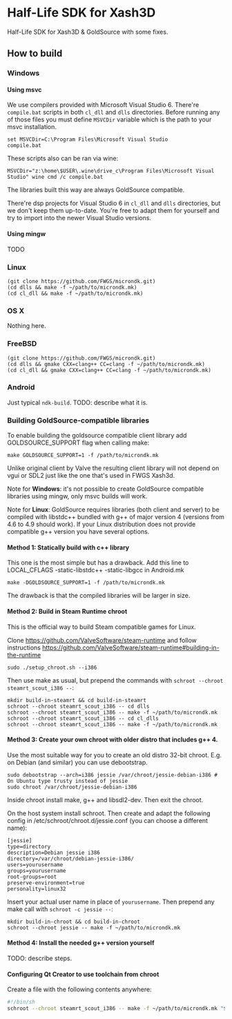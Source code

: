 # Half-Life SDK for Xash3D

Half-Life SDK for Xash3D & GoldSource with some fixes.

## How to build

### Windows

#### Using msvc

We use compilers provided with Microsoft Visual Studio 6. There're `compile.bat` scripts in both `cl_dll` and `dlls` directories.
Before running any of those files you must define `MSVCDir` variable which is the path to your msvc installation.

    set MSVCDir=C:\Program Files\Microsoft Visual Studio
    compile.bat

These scripts also can be ran via wine:

    MSVCDir="z:\home\$USER\.wine\drive_c\Program Files\Microsoft Visual Studio" wine cmd /c compile.bat

The libraries built this way are always GoldSource compatible.

There're dsp projects for Visual Studio 6 in `cl_dll` and `dlls` directories, but we don't keep them up-to-date. You're free to adapt them for yourself and try to import into the newer Visual Studio versions.

#### Using mingw

TODO

### Linux

    (git clone https://github.com/FWGS/microndk.git)
    (cd dlls && make -f ~/path/to/microndk.mk)
    (cd cl_dll && make -f ~/path/to/microndk.mk)

### OS X

Nothing here.

### FreeBSD
    (git clone https://github.com/FWGS/microndk.git)
    (cd dlls && gmake CXX=clang++ CC=clang -f ~/path/to/microndk.mk)
    (cd cl_dll && gmake CXX=clang++ CC=clang -f ~/path/to/microndk.mk)

### Android

Just typical `ndk-build`.
TODO: describe what it is.

### Building GoldSource-compatible libraries

To enable building the goldsource compatible client library add GOLDSOURCE_SUPPORT flag when calling make:

    make GOLDSOURCE_SUPPORT=1 -f /path/to/microndk.mk

Unlike original client by Valve the resulting client library will not depend on vgui or SDL2 just like the one that's used in FWGS Xash3d.

Note for **Windows**: it's not possible to create GoldSource compatible libraries using mingw, only msvc builds will work.

Note for **Linux**: GoldSource requires libraries (both client and server) to be compiled with libstdc++ bundled with g++ of major version 4 (versions from 4.6 to 4.9 should work).
If your Linux distribution does not provide compatible g++ version you have several options.

#### Method 1: Statically build with c++ library

This one is the most simple but has a drawback.
Add this line to LOCAL_CFLAGS -static-libstdc++ -static-libgcc in Android.mk

    make -DGOLDSOURCE_SUPPORT=1 -f /path/to/microndk.mk

The drawback is that the compiled libraries will be larger in size.

#### Method 2: Build in Steam Runtime chroot

This is the official way to build Steam compatible games for Linux.

Clone https://github.com/ValveSoftware/steam-runtime and follow instructions https://github.com/ValveSoftware/steam-runtime#building-in-the-runtime

    sudo ./setup_chroot.sh --i386

Then use make as usual, but prepend the commands with `schroot --chroot steamrt_scout_i386 --`:

    mkdir build-in-steamrt && cd build-in-steamrt
    schroot --chroot steamrt_scout_i386 -- cd dlls
    schroot --chroot steamrt_scout_i386 -- make -f ~/path/to/microndk.mk
    schroot --chroot steamrt_scout_i386 -- cd cl_dlls
    schroot --chroot steamrt_scout_i386 -- make -f ~/path/to/microndk.mk


#### Method 3: Create your own chroot with older distro that includes g++ 4.

Use the most suitable way for you to create an old distro 32-bit chroot. E.g. on Debian (and similar) you can use debootstrap.

    sudo debootstrap --arch=i386 jessie /var/chroot/jessie-debian-i386 # On Ubuntu type trusty instead of jessie
    sudo chroot /var/chroot/jessie-debian-i386

Inside chroot install make, g++ and libsdl2-dev. Then exit the chroot.

On the host system install schroot. Then create and adapt the following config in /etc/schroot/chroot.d/jessie.conf (you can choose a different name):

```
[jessie]
type=directory
description=Debian jessie i386
directory=/var/chroot/debian-jessie-i386/
users=yourusername
groups=yourusername
root-groups=root
preserve-environment=true
personality=linux32
```

Insert your actual user name in place of `yourusername`. Then prepend any make call with `schroot -c jessie --`:

    mkdir build-in-chroot && cd build-in-chroot
    schroot --chroot jessie -- make -f ~/path/to/microndk.mk

#### Method 4:  Install the needed g++ version yourself

TODO: describe steps.

#### Configuring Qt Creator to use toolchain from chroot

Create a file with the following contents anywhere:

```sh
#!/bin/sh
schroot --chroot steamrt_scout_i386 -- make -f ~/path/to/microndk.mk "$@"
```